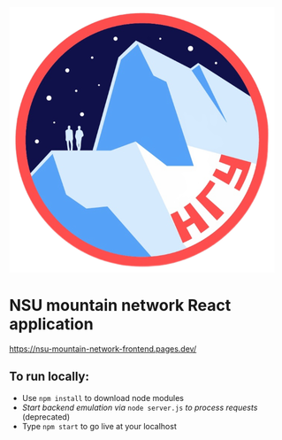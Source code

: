 ![nsumn-small.png](nsumn-small.png)
# NSU mountain network React application
https://nsu-mountain-network-frontend.pages.dev/
## To run locally:
- Use `npm install` to download node modules
- *Start backend emulation via* `node server.js` *to process requests* (deprecated)
- Type `npm start` to go live at your localhost